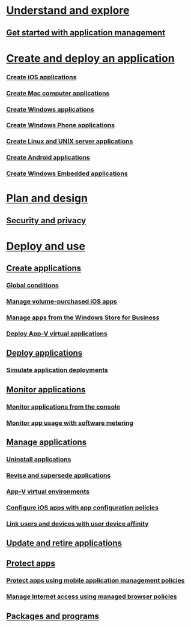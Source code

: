# [Understand and explore](understand/get-started-with-application-management.md)
## [Get started with application management](understand/get-started-with-application-management.md)
# [Create and deploy an application](get-started/create-and-deploy-an-application.md)
### [Create iOS applications](get-started/creating-ios-applications.md)
### [Create Mac computer applications](get-started/creating-mac-computer-applications.md)
### [Create Windows applications](get-started/creating-windows-applications.md)
### [Create Windows Phone applications](get-started/creating-windows-phone-applications.md)
### [Create Linux and UNIX server applications](get-started/creating-linux-and-unix-server-applications.md)
### [Create Android applications](get-started/creating-android-applications.md)
### [Create Windows Embedded applications](get-started/creating-windows-embedded-applications.md)
# [Plan and design](plan-design/plan-for-and-configure-application-management.md)
## [Security and privacy](plan-design/security-and-privacy-for-application-management.md)
# [Deploy and use](deploy-use/create-applications.md)
## [Create applications](deploy-use/create-applications.md)
### [Global conditions](deploy-use/create-global-conditions.md)
### [Manage volume-purchased iOS apps](deploy-use/manage-volume-purchased-ios-apps.md)
### [Manage apps from the Windows Store for Business](deploy-use/manage-apps-from-the-windows-store-for-business.md)
### [Deploy App-V virtual applications](get-started/deploying-app-v-virtual-applications.md)
## [Deploy applications](deploy-use/deploy-applications.md)
### [Simulate application deployments](deploy-use/simulate-application-deployments.md)
## [Monitor applications](deploy-use/monitor-applications-from-the-console.md)
### [Monitor applications from the console](deploy-use/monitor-applications-from-the-console.md)
### [Monitor app usage with software metering](deploy-use/monitor-app-usage-with-software-metering.md)
## [Manage applications](deploy-use/management-tasks-applications.md)
### [Uninstall applications](deploy-use/uninstall-applications.md)
### [Revise and supersede applications](deploy-use/revise-and-supersede-applications.md)
### [App-V virtual environments](deploy-use/create-app-v-virtual-environments.md)
### [Configure iOS apps with app configuration policies](deploy-use/configure-ios-apps-with-app-configuration-policies.md)
### [Link users and devices with user device affinity](deploy-use/link-users-and-devices-with-user-device-affinity.md)
## [Update and retire applications](deploy-use/update-and-retire-applications.md)
## [Protect apps](deploy-use/protect-apps-using-mam-policies.md)
### [Protect apps using mobile application management policies](deploy-use/protect-apps-using-mam-policies.md)
### [Manage Internet access using managed browser policies](deploy-use/manage-internet-access-using-managed-browser-policies.md)
## [Packages and programs](deploy-use/packages-and-programs.md)

